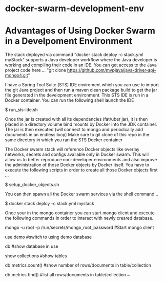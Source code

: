 # docker-swarm-development-env
Advantages of Using Docker Swarm in a Develpoment Environment
==============================================================

The stack deployed via command "docker stack deploy -c stack.yml myStack" supports
a Java developer workflow where the Java developer is working and compiling their code
in an IDE. You can get access to the Java project code here ...
"git clone https://github.com/mvpjava/java-driver-api-mongo4.git"

I have a Spring Tool Suite (STS) IDE enviroment which you can use to import the git Java project
and then run a maven clean package build to get the jar file generated in the development environment.
This STS IDE is run in a Docker container.
You can run the following shell launch the IDE

$ run_sts-ide.sh

Once the jar is created with all its dependancies (fat/uber jar), it is then
placed in a directory volume bind mounts by Docker into the JDK container.
The jar is then executed (will connect to mongo and periodically add documents in an endless loop)
Make sure to git clone of this repo in the same directory in which you ran the STS Docker container

The Docker swarm stack will reference Docker objects like overlay networks, secrets and configs
available only in Docker swarm. This will allow us to better reproduce non-developer environments and also improve the
administration of those Docker objects by Docker itself. You have to execute the following
scripts in order to create all those Docker objects first ...

$ setup_docker_objects.sh

You can then spawn all the Docker swarm services via the shell command ..

$ docker stack deploy -c stack.yml mystack

Once your in the mongo container you can start mongo client and 
execute the following commands in order to interact with newly 
creared database.

mongo  -u root -p /run/secrets/mongo_root_password    #Start mongo client

use demo              #switch to using demo database

db                    #show database in use

show collections      #show tables

db.metrics.count()   #show number of rows/documents in table/collection

db.metrics.find()   #list all rows/documents in table/collection
~                              
